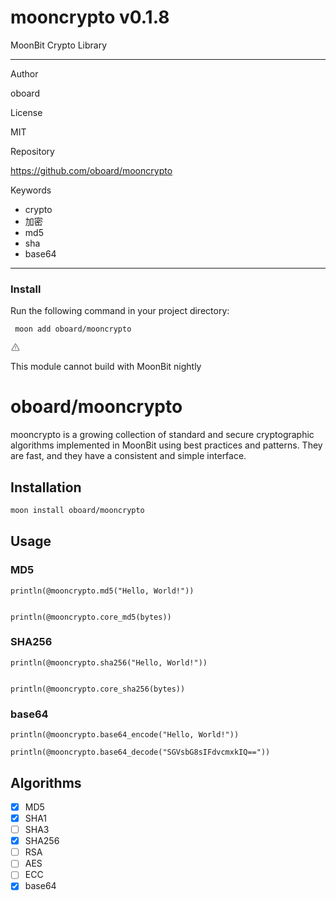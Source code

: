 
<div id="mod-info">
    <h1 id="mod-title"> mooncrypto <span id="mod-version">v0.1.8</span></h1>
    MoonBit Crypto Library
    <hr/>
    <div id="mod-meta-data">
        <div>
            <p>Author</p>
            <p>oboard</p>
        </div>
        <div>
            <p>License</p>
            <p>MIT</p>
        </div>
        <div>
            <p>Repository</p>
            <p><a href="https://github.com/oboard/mooncrypto">https://github.com/oboard/mooncrypto</a></p>
        </div>
        <div>
            <p>Keywords</p>
            <ul id="mod-keywords">
                <li>crypto</li>
                <li>加密</li>
                <li>md5</li>
                <li>sha</li>
                <li>base64</li>
            </ul>
        </div>
    </div>
    <hr/>
    <div id="mod-install-info">
        <h3>Install</h3>
        <p>Run the following command in your project directory: </p>
        <pre><code> moon add oboard/mooncrypto </code></pre>
    <div id="build-error"> 
      <svg t="1727332159497" class="icon" viewBox="0 0 1024 1024" version="1.1" xmlns="http://www.w3.org/2000/svg" p-id="5301" width="16" height="16"><path d="M545.718857 130.608762c11.337143 6.265905 20.699429 15.555048 26.989714 26.819048l345.014858 617.667047a68.87619 68.87619 0 0 1-26.989715 93.915429c-10.313143 5.705143-21.942857 8.704-33.718857 8.704H166.985143A69.266286 69.266286 0 0 1 97.52381 808.643048c0-11.751619 2.998857-23.28381 8.752761-33.548191l344.990477-617.642667a69.656381 69.656381 0 0 1 94.451809-26.819047zM512 191.000381L166.985143 808.643048H856.990476L512 191.000381zM546.718476 670.47619v69.071239h-69.461333V670.47619h69.485714z m0-298.374095v252.318476h-69.461333V372.102095h69.485714z" p-id="5302" fill="#707070"></path></svg>
      <div>
        <p id="build-error-title">This module cannot build with MoonBit nightly</p>
      </div>
    </div>
    </div>
</div>



# oboard/mooncrypto

mooncrypto is a growing collection of standard and secure cryptographic algorithms implemented in MoonBit using best practices and patterns. They are fast, and they have a consistent and simple interface.

## Installation

```bash
moon install oboard/mooncrypto
```

## Usage

### MD5

```moonbit
println(@mooncrypto.md5("Hello, World!"))


println(@mooncrypto.core_md5(bytes))
```

### SHA256

```moonbit
println(@mooncrypto.sha256("Hello, World!"))


println(@mooncrypto.core_sha256(bytes))
```

### base64

```moonbit
println(@mooncrypto.base64_encode("Hello, World!"))

println(@mooncrypto.base64_decode("SGVsbG8sIFdvcmxkIQ=="))
```

## Algorithms

- [x] MD5
- [x] SHA1
- [ ] SHA3
- [x] SHA256
- [ ] RSA
- [ ] AES
- [ ] ECC
- [x] base64

